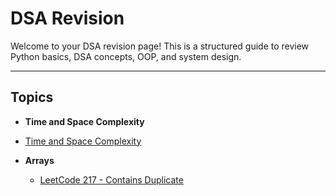 # DSA Revision

Welcome to your DSA revision page! This is a structured guide to review Python basics, DSA concepts, OOP, and system design.

---

## Topics

- **Time and Space Complexity**
- [Time and Space Complexity](docs/DSA/TimeAndSpaceComplexity/timeAndSpaceComplexity.md)

- **Arrays**
  - [LeetCode 217 - Contains Duplicate](docs/DSA/Arrays/LeetCode%20217%20-%20Contains%20Duplicate.md)
